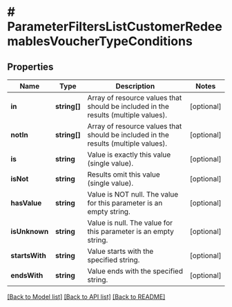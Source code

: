 # # ParameterFiltersListCustomerRedeemablesVoucherTypeConditions

## Properties

Name | Type | Description | Notes
------------ | ------------- | ------------- | -------------
**in** | **string[]** | Array of resource values that should be included in the results (multiple values). | [optional]
**notIn** | **string[]** | Array of resource values that should be included in the results (multiple values). | [optional]
**is** | **string** | Value is exactly this value (single value). | [optional]
**isNot** | **string** | Results omit this value (single value). | [optional]
**hasValue** | **string** | Value is NOT null. The value for this parameter is an empty string. | [optional]
**isUnknown** | **string** | Value is null. The value for this parameter is an empty string. | [optional]
**startsWith** | **string** | Value starts with the specified string. | [optional]
**endsWith** | **string** | Value ends with the specified string. | [optional]

[[Back to Model list]](../../README.md#models) [[Back to API list]](../../README.md#endpoints) [[Back to README]](../../README.md)
